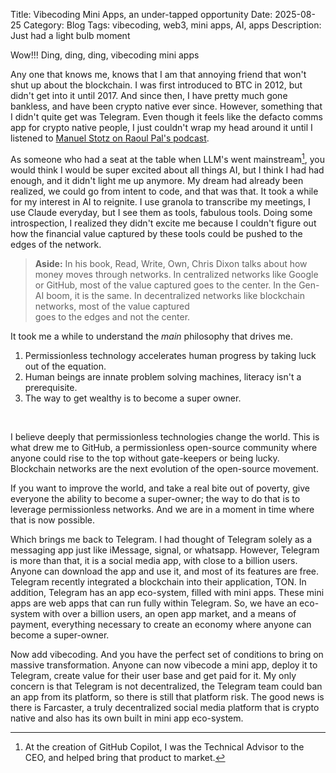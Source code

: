 Title: Vibecoding Mini Apps, an under-tapped opportunity
Date: 2025-08-25
Category: Blog
Tags: vibecoding, web3, mini apps, AI, apps
Description: Just had a light bulb moment

Wow!!! Ding, ding, ding, vibecoding mini apps

Any one that knows me, knows that I am that annoying friend that won't shut up about the blockchain. I was first introduced to BTC in 2012, but didn't get into it until 2017. And since then, I have pretty much gone bankless, and have been crypto native ever since. However, something that I didn't quite get was Telegram. Even though it feels like the defacto comms app for crypto native people, I just couldn't wrap my head around it until I listened to [Manuel Stotz on Raoul Pal's podcast](https://youtu.be/VhZxXIqoRUw?si=1uTOYx3ZlFuOMRec).

As someone who had a seat at the table when LLM's went mainstream[^1], you would think I would be super excited about all things AI, but I think I had had enough, and it didn't light me up anymore. My dream had already been realized, we could go from intent to code, and that was that. It took a while for my interest in AI to reignite. I use granola to transcribe my meetings, I use Claude everyday, but I see them as tools, fabulous tools. Doing some introspection, I realized they didn't excite me because I couldn't figure out how the financial value captured by these tools could be pushed to the edges of the network.

> **Aside:** In his book, Read, Write, Own, Chris Dixon talks about how money moves through networks. In
> centralized networks like Google or GitHub, most of the value captured goes to the center. In the Gen-AI
> boom, it is the same. In decentralized networks like blockchain networks, most of the value captured  
> goes to the edges and not the center.

It took me a while to understand the _main_ philosophy that drives me.

1. Permissionless technology accelerates human progress by taking luck out of the equation.
2. Human beings are innate problem solving machines, literacy isn't a prerequisite.
3. The way to get wealthy is to become a super owner.   
<br>

I believe deeply that permissionless technologies change the world. This is what drew me to GitHub, a permissionless open-source community where anyone could rise to the top without gate-keepers or being lucky. Blockchain networks are the next evolution of the open-source movement.

If you want to improve the world, and take a real bite out of poverty, give everyone the ability to become a super-owner; the way to do that is to leverage permissionless networks. And we are in a moment in time where that is now possible. 

Which brings me back to Telegram. I had thought of Telegram solely as a messaging app just like iMessage, signal, or whatsapp. However, Telegram is more than that, it is a social media app, with close to a billion users. Anyone can download the app and use it, and most of its features are free. Telegram recently integrated a blockchain into their application, TON. In addition, Telegram has an app eco-system, filled with mini apps. These mini apps are web apps that can run fully within Telegram. So, we have an eco-system with over a billion users, an open app market, and a means of payment, everything necessary to create an economy where anyone can become a super-owner.

Now add vibecoding. And you have the perfect set of conditions to bring on massive transformation. Anyone can now vibecode a mini app, deploy it to Telegram, create value for their user base and get paid for it. My only concern is that Telegram is not decentralized, the Telegram team could ban an app from its platform, so there is still that platform risk. The good news is there is Farcaster, a truly decentralized social media platform that is crypto native and also has its own built in mini app eco-system. 



[^1]: At the creation of GitHub Copilot, I was the Technical Advisor to the CEO, and helped bring that product to market.

